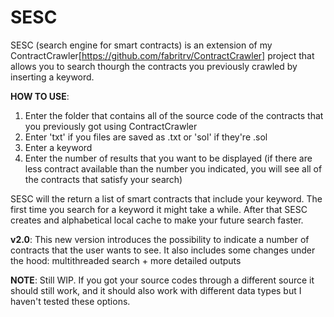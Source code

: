 # SESC
SESC (search engine for smart contracts) is an extension of my ContractCrawler[https://github.com/fabritrv/ContractCrawler] project that allows you to search thourgh the contracts you previously crawled by inserting a keyword.


**HOW TO USE**:
1. Enter the folder that contains all of the source code of the contracts that you previously got using ContractCrawler
2. Enter 'txt' if you files are saved as .txt or 'sol' if they're .sol
3. Enter a keyword
4. Enter the number of results that you want to be displayed (if there are less contract available than the number you indicated, you will see all of the contracts that satisfy your search)

SESC will the return a list of smart contracts that include your keyword. The first time you search for a keyword it might take a while. After that SESC creates and alphabetical local cache to make your future search faster.


**v2.0**:
This new version introduces the possibility to indicate a number of contracts that the user wants to see. It also includes some changes under the hood: multithreaded search + more detailed outputs


**NOTE**:
Still WIP. If you got your source codes through a different source it should still work, and it should also work with different data types but I haven't tested these options.
